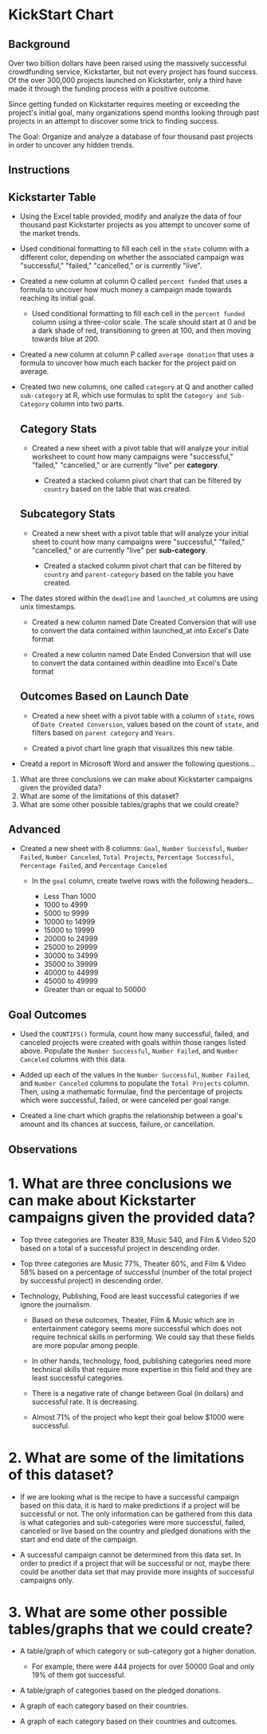 # KickStart Chart

## Background

Over two billion dollars have been raised using the massively successful crowdfunding service, Kickstarter, but not every project has found success. Of the over 300,000 projects launched on Kickstarter, only a third have made it through the funding process with a positive outcome.

Since getting funded on Kickstarter requires meeting or exceeding the project's initial goal, many organizations spend months looking through past projects in an attempt to discover some trick to finding success. 

The Goal: Organize and analyze a database of four thousand past projects in order to uncover any hidden trends.

## Instructions

## Kickstarter Table

* Using the Excel table provided, modify and analyze the data of four thousand past Kickstarter projects as you attempt to uncover some of the market trends.

* Used conditional formatting to fill each cell in the `state` column with a different color, depending on whether the associated campaign was "successful," "failed," "cancelled," or is currently "live".

* Created a new column at column O called `percent funded` that uses a formula to uncover how much money a campaign made towards reaching its initial goal.

  * Used conditional formatting to fill each cell in the `percent funded` column using a three-color scale. The scale should start at 0 and be a dark shade of red, transitioning to green at 100, and then moving towards blue at 200.

* Created a new column at column P called `average donation` that uses a formula to uncover how much each backer for the project paid on average.

* Created two new columns, one called `category` at Q and another called `sub-category` at R, which use formulas to split the `Category and Sub-Category` column into two parts.

  ## Category Stats

  * Created a new sheet with a pivot table that will analyze your initial worksheet to count how many campaigns were "successful," "failed," "cancelled," or are currently "live" per **category**.

    * Created a stacked column pivot chart that can be filtered by `country` based on the table that was created.

  ## Subcategory Stats

  * Created a new sheet with a pivot table that will analyze your initial sheet to count how many campaigns were "successful," "failed," "cancelled," or are currently "live" per **sub-category**.

    * Created a stacked column pivot chart that can be filtered by `country` and `parent-category` based on the table you have created.

* The dates stored within the `deadline` and `launched_at` columns are using unix timestamps.

  * Created a new column named Date Created Conversion that will use to convert the data contained within launched_at into Excel's Date format

  * Created a new column named Date Ended Conversion that will use to convert the data contained within deadline into Excel's Date format

  ## Outcomes Based on Launch Date

  * Created a new sheet with a pivot table with a column of `state`, rows of `Date Created Conversion`, values based on the count of `state`, and filters based on `parent category` and `Years`.

  * Created a pivot chart line graph that visualizes this new table.

* Creatd a report in Microsoft Word and answer the following questions...

1. What are three conclusions we can make about Kickstarter campaigns given the provided data?
2. What are some of the limitations of this dataset?
3. What are some other possible tables/graphs that we could create?

## Advanced

* Created a new sheet with 8 columns: `Goal`, `Number Successful`, `Number Failed`, `Number Canceled`, `Total Projects`, `Percentage Successful`, `Percentage Failed`, and `Percentage Canceled`

  * In the `goal` column, create twelve rows with the following headers...

    * Less Than 1000
    * 1000 to 4999
    * 5000 to 9999
    * 10000 to 14999
    * 15000 to 19999
    * 20000 to 24999
    * 25000 to 29999
    * 30000 to 34999
    * 35000 to 39999
    * 40000 to 44999
    * 45000 to 49999
    * Greater than or equal to 50000

## Goal Outcomes


  * Used the `COUNTIFS()` formula, count how many successful, failed, and canceled projects were created with goals within those ranges listed above. Populate the `Number Successful`, `Number Failed`, and `Number Canceled` columns with this data.

  * Added up each of the values in the `Number Successful`, `Number Failed`, and `Number Canceled` columns to populate the `Total Projects` column. Then, using a mathematic formulae, find the percentage of projects which were successful, failed, or were canceled per goal range.

  * Created a line chart which graphs the relationship between a goal's amount and its chances at success, failure, or cancellation.

## Observations

# 1. What are three conclusions we can make about Kickstarter campaigns given the provided data?

* Top three categories are Theater 839, Music 540, and Film & Video 520 based on a total of a successful project in descending order.

* Top three categories are Music 77%, Theater 60%, and Film & Video 58% based on a percentage of successful (number of the total project by successful project) in descending order.

* Technology, Publishing, Food are least successful categories if we ignore the journalism.
    
    * Based on these outcomes, Theater, Film & Music which are in entertainment category seems more successful which does not require technical skills in performing. We could say that these fields are more popular among people.

    * In other hands, technology, food, publishing categories need more technical skills that require more expertise in this field and they are least successful categories.

    * There is a negative rate of change between Goal (in dollars) and successful rate. It is decreasing.

    * Almost 71% of the project who kept their goal below $1000 were successful.

# 2. What are some of the limitations of this dataset?

* If we are looking what is the recipe to have a successful campaign based on this data, it is hard to make predictions if a project will be successful or not. The only information can be gathered from this data is what categories and sub-categories were more successful, failed, canceled or live based on the country and pledged donations with the start and end date of the campaign.

* A successful campaign cannot be determined from this data set. In order to predict if a project that will be successful or not, maybe there could be another data set that may provide more insights of successful campaigns only.

# 3. What are some other possible tables/graphs that we could create?

* A table/graph of which category or sub-category got a higher donation.

    * For example, there were 444 projects for over 50000 Goal and only 19% of them got successful.

* A table/graph of categories based on the pledged donations.

* A graph of each category based on their countries.

* A graph of each category based on their countries and outcomes.




